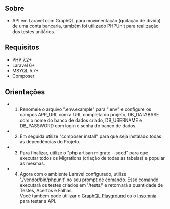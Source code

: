 
## Sobre

- API em Laravel com GraphQL para movimentação (quitação de dívida) de uma conta bancaria, também foi utilizado PHPUnit para realização dos testes unitários.

## Requisitos
- PHP 7.2+
- Laravel 6+
- MSYQL 5.7+
- Composer

## Orientações
- 1) Renomeie o arquivo ".env.example" para ".env" e configure os campos APP_URL com a URL completa do projeto, DB_DATABASE com o nome do banco de dados criado, DB_USERNAME e DB_PASSWORD com login e senha do banco de dados.
- 2) Em seguida utilize "composer install" para que seja instalado todas as dependências do Projeto.
- 3) Para finalizar, utilize o "php artisan migrate --seed" para que executar todos os Migrations (criação de todas as tabelas) e popular as mesmas.
- 4) Agora com o ambiente Laravel configurado, utilize './vendor/bin/phpunit' no seu prompt de comando. Esse comando executará os testes criados em '/tests/' e retornará a quantidade de Testes, Acertos e Falhas. <br>
Você também pode utilizar o <a href="https://www.electronjs.org/apps/graphiql" target="_blank">GraphQL Playground</a> ou o <a href="https://insomnia.rest/download/" target="_blank">Insomnia</a> para testar a API.